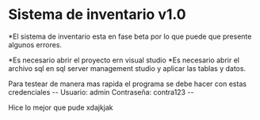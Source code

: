 #  Sistema de inventario v1.0

*El sistema de inventario esta en fase beta por lo que puede que presente algunos errores.

*Es necesario abrir el proyecto ern visual studio
*Es necesario abrir el archivo sql en sql server management studio y aplicar las tablas y datos.

Para testear de manera mas rapida el programa se debe hacer con estas credenciales -- Usuario: admin Contraseña: contra123 --

Hice lo mejor que pude xdajkjak
